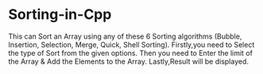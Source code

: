 # Sorting-in-Cpp
This can Sort an Array using any of  these 6 Sorting algorithms (Bubble, Insertion, Selection, Merge, Quick, Shell Sorting).
Firstly,you need to Select the type of Sort from the given options.
Then you need to Enter the limit of the Array & Add the Elements to the Array.
Lastly,Result will be displayed.
